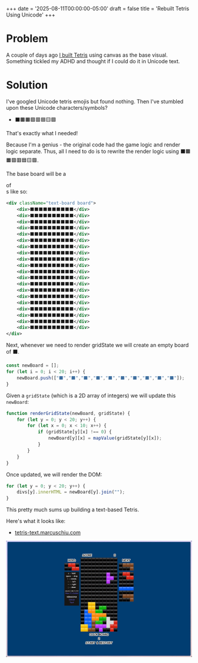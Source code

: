 +++
date = '2025-08-11T00:00:00-05:00'
draft = false
title = 'Rebuilt Tetris Using Unicode'
+++

# Problem

A couple of days ago [I built Tetris](/tinkering/2025-08-07/) using canvas as the base visual.
Something tickled my ADHD and thought if I could do it in Unicode text.

# Solution

I've googled Unicode tetris emojis but found nothing.
Then I've stumbled upon these Unicode characters/symbols?

- ⬛🟫🟧🟪🟥🟦🟨🟩

That's exactly what I needed!

Because I'm a genius - the original code had the game logic and render logic separate.
Thus, all I need to do is to rewrite the render logic using ⬛🟫🟧🟪🟥🟦🟨🟩.

The base board will be a <div> of <div>s like so:

```xml
<div className="text-board board">
    <div>⬛⬛⬛⬛⬛⬛⬛⬛⬛⬛</div>
    <div>⬛⬛⬛⬛⬛⬛⬛⬛⬛⬛</div>
    <div>⬛⬛⬛⬛⬛⬛⬛⬛⬛⬛</div>
    <div>⬛⬛⬛⬛⬛⬛⬛⬛⬛⬛</div>
    <div>⬛⬛⬛⬛⬛⬛⬛⬛⬛⬛</div>
    <div>⬛⬛⬛⬛⬛⬛⬛⬛⬛⬛</div>
    <div>⬛⬛⬛⬛⬛⬛⬛⬛⬛⬛</div>
    <div>⬛⬛⬛⬛⬛⬛⬛⬛⬛⬛</div>
    <div>⬛⬛⬛⬛⬛⬛⬛⬛⬛⬛</div>
    <div>⬛⬛⬛⬛⬛⬛⬛⬛⬛⬛</div>
    <div>⬛⬛⬛⬛⬛⬛⬛⬛⬛⬛</div>
    <div>⬛⬛⬛⬛⬛⬛⬛⬛⬛⬛</div>
    <div>⬛⬛⬛⬛⬛⬛⬛⬛⬛⬛</div>
    <div>⬛⬛⬛⬛⬛⬛⬛⬛⬛⬛</div>
    <div>⬛⬛⬛⬛⬛⬛⬛⬛⬛⬛</div>
    <div>⬛⬛⬛⬛⬛⬛⬛⬛⬛⬛</div>
    <div>⬛⬛⬛⬛⬛⬛⬛⬛⬛⬛</div>
    <div>⬛⬛⬛⬛⬛⬛⬛⬛⬛⬛</div>
    <div>⬛⬛⬛⬛⬛⬛⬛⬛⬛⬛</div>
    <div>⬛⬛⬛⬛⬛⬛⬛⬛⬛⬛</div>
</div>
```

Next, whenever we need to render gridState we will create an empty board of ⬛.

```js
const newBoard = [];
for (let i = 0; i < 20; i++) {
    newBoard.push(["⬛","⬛","⬛","⬛","⬛","⬛","⬛","⬛","⬛","⬛"]);
}
```

Given a `gridState` (which is a 2D array of integers) we will update this `newBoard`:

```js
function renderGridState(newBoard, gridState) {
    for (let y = 0; y < 20; y++) {
        for (let x = 0; x < 10; x++) {
            if (gridState[y][x] !== 0) {
                newBoard[y][x] = mapValue(gridState[y][x]);
            }
        }
    }
}
```

Once updated, we will render the DOM:

```js
for (let y = 0; y < 20; y++) {
    divs[y].innerHTML = newBoard[y].join("");
}
```

This pretty much sums up building a text-based Tetris.

Here's what it looks like:

- [tetris-text.marcuschiu.com](https://tetris-text.marcuschiu.com)

[![alt](assets/1.jpeg)](https://tetris-text.marcuschiu.com)
